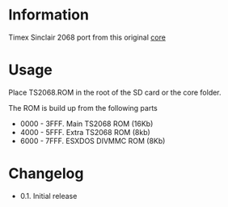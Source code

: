 # Information

Timex Sinclair 2068 port from this original [core](https://github.com/Kyp069/ts2068)

# Usage

Place TS2068.ROM in the root of the SD card or the core folder.

The ROM is build up from the following parts
- 0000 - 3FFF. Main TS2068 ROM (16Kb)
- 4000 - 5FFF. Extra TS2068 ROM (8kb)
- 6000 - 7FFF. ESXDOS DIVMMC ROM (8Kb)
 
# Changelog

- 0.1. Initial release


